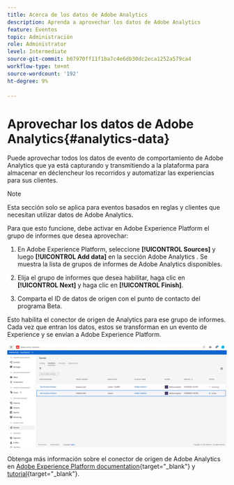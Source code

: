 ```yaml
---
title: Acerca de los datos de Adobe Analytics
description: Aprenda a aprovechar los datos de Adobe Analytics
feature: Eventos
topic: Administración
role: Administrator
level: Intermediate
source-git-commit: b07970ff11f1ba7c4e6db30dc2eca1252a579ca4
workflow-type: tm+mt
source-wordcount: '192'
ht-degree: 9%

---
```


# Aprovechar los datos de Adobe Analytics{#analytics-data}

Puede aprovechar todos los datos de evento de comportamiento de Adobe Analytics que ya está capturando y transmitiendo a la plataforma para almacenar en déclencheur los recorridos y automatizar las experiencias para sus clientes.

>[!NOTE]
>
>Esta sección solo se aplica para eventos basados en reglas y clientes que necesitan utilizar datos de Adobe Analytics.

Para que esto funcione, debe activar en Adobe Experience Platform el grupo de informes que desea aprovechar:

1. En Adobe Experience Platform, seleccione **[!UICONTROL Sources]** y luego **[!UICONTROL Add data]** en la sección Adobe Analytics . Se muestra la lista de grupos de informes de Adobe Analytics disponibles.

1. Elija el grupo de informes que desea habilitar, haga clic en **[!UICONTROL Next]** y haga clic en **[!UICONTROL Finish]**.

1. Comparta el ID de datos de origen con el punto de contacto del programa Beta.

Esto habilita el conector de origen de Analytics para ese grupo de informes. Cada vez que entran los datos, estos se transforman en un evento de Experience y se envían a Adobe Experience Platform.

![](../assets/jo-event9.png)

Obtenga más información sobre el conector de origen de Adobe Analytics en [Adobe Experience Platform documentation](https://experienceleague.adobe.com/docs/experience-platform/sources/connectors/adobe-applications/analytics.html?lang=es){target=&quot;_blank&quot;} y [tutorial](https://experienceleague.adobe.com/docs/experience-platform/sources/ui-tutorials/create/adobe-applications/analytics.html?lang=es){target=&quot;_blank&quot;}.
